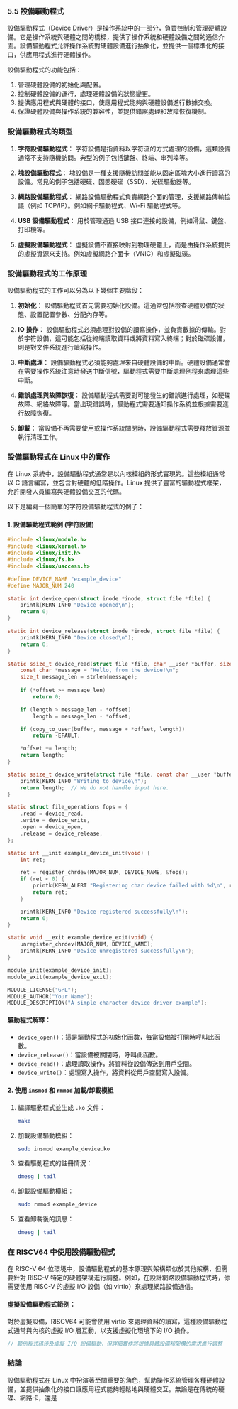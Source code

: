 ### 5.5 設備驅動程式

設備驅動程式（Device Driver）是操作系統中的一部分，負責控制和管理硬體設備。它是操作系統與硬體之間的橋樑，提供了操作系統和硬體設備之間的通信介面。設備驅動程式允許操作系統對硬體設備進行抽象化，並提供一個標準化的接口，供應用程式進行硬體操作。

設備驅動程式的功能包括：
1. 管理硬體設備的初始化與配置。
2. 控制硬體設備的運行，處理硬體設備的狀態變更。
3. 提供應用程式與硬體的接口，使應用程式能夠與硬體設備進行數據交換。
4. 保證硬體設備與操作系統的兼容性，並提供錯誤處理和故障恢復機制。

### 設備驅動程式的類型

1. **字符設備驅動程式**：
   字符設備是指資料以字符流的方式處理的設備，這類設備通常不支持隨機訪問。典型的例子包括鍵盤、終端、串列埠等。
   
2. **塊設備驅動程式**：
   塊設備是一種支援隨機訪問並能以固定區塊大小進行讀寫的設備。常見的例子包括硬碟、固態硬碟（SSD）、光碟驅動器等。

3. **網路設備驅動程式**：
   網路設備驅動程式負責網路介面的管理，支援網路傳輸協議（例如 TCP/IP）。例如網卡驅動程式、Wi-Fi 驅動程式等。

4. **USB 設備驅動程式**：
   用於管理通過 USB 接口連接的設備，例如滑鼠、鍵盤、打印機等。

5. **虛擬設備驅動程式**：
   虛擬設備不直接映射到物理硬體上，而是由操作系統提供的虛擬資源來支持。例如虛擬網路介面卡（VNIC）和虛擬磁碟。

### 設備驅動程式的工作原理

設備驅動程式的工作可以分為以下幾個主要階段：

1. **初始化**：
   設備驅動程式首先需要初始化設備。這通常包括檢查硬體設備的狀態、設置配置參數、分配內存等。

2. **IO 操作**：
   設備驅動程式必須處理對設備的讀寫操作，並負責數據的傳輸。對於字符設備，這可能包括從終端讀取資料或將資料寫入終端；對於磁碟設備，則是對文件系統進行讀寫操作。

3. **中斷處理**：
   設備驅動程式必須能夠處理來自硬體設備的中斷。硬體設備通常會在需要操作系統注意時發送中斷信號，驅動程式需要中斷處理例程來處理這些中斷。

4. **錯誤處理與故障恢復**：
   設備驅動程式需要對可能發生的錯誤進行處理，如硬碟故障、網絡故障等。當出現錯誤時，驅動程式需要通知操作系統並根據需要進行故障恢復。

5. **卸載**：
   當設備不再需要使用或操作系統關閉時，設備驅動程式需要釋放資源並執行清理工作。

### 設備驅動程式在 Linux 中的實作

在 Linux 系統中，設備驅動程式通常是以內核模組的形式實現的。這些模組通常以 C 語言編寫，並包含對硬體的低階操作。Linux 提供了豐富的驅動程式框架，允許開發人員編寫與硬體設備交互的代碼。

以下是編寫一個簡單的字符設備驅動程式的例子：

#### 1. 設備驅動程式範例 (字符設備)

```c
#include <linux/module.h>
#include <linux/kernel.h>
#include <linux/init.h>
#include <linux/fs.h>
#include <linux/uaccess.h>

#define DEVICE_NAME "example_device"
#define MAJOR_NUM 240

static int device_open(struct inode *inode, struct file *file) {
    printk(KERN_INFO "Device opened\n");
    return 0;
}

static int device_release(struct inode *inode, struct file *file) {
    printk(KERN_INFO "Device closed\n");
    return 0;
}

static ssize_t device_read(struct file *file, char __user *buffer, size_t length, loff_t *offset) {
    const char *message = "Hello, from the device!\n";
    size_t message_len = strlen(message);
    
    if (*offset >= message_len)
        return 0;

    if (length > message_len - *offset)
        length = message_len - *offset;

    if (copy_to_user(buffer, message + *offset, length))
        return -EFAULT;

    *offset += length;
    return length;
}

static ssize_t device_write(struct file *file, const char __user *buffer, size_t length, loff_t *offset) {
    printk(KERN_INFO "Writing to device\n");
    return length;  // We do not handle input here.
}

static struct file_operations fops = {
    .read = device_read,
    .write = device_write,
    .open = device_open,
    .release = device_release,
};

static int __init example_device_init(void) {
    int ret;

    ret = register_chrdev(MAJOR_NUM, DEVICE_NAME, &fops);
    if (ret < 0) {
        printk(KERN_ALERT "Registering char device failed with %d\n", ret);
        return ret;
    }

    printk(KERN_INFO "Device registered successfully\n");
    return 0;
}

static void __exit example_device_exit(void) {
    unregister_chrdev(MAJOR_NUM, DEVICE_NAME);
    printk(KERN_INFO "Device unregistered successfully\n");
}

module_init(example_device_init);
module_exit(example_device_exit);

MODULE_LICENSE("GPL");
MODULE_AUTHOR("Your Name");
MODULE_DESCRIPTION("A simple character device driver example");
```

#### 驅動程式解釋：
- `device_open()`：這是驅動程式的初始化函數，每當設備被打開時呼叫此函數。
- `device_release()`：當設備被關閉時，呼叫此函數。
- `device_read()`：處理讀取操作，將資料從設備傳送到用戶空間。
- `device_write()`：處理寫入操作，將資料從用戶空間寫入設備。

#### 2. 使用 `insmod` 和 `rmmod` 加載/卸載模組

1. 編譯驅動程式並生成 `.ko` 文件：
   
   ```bash
   make
   ```

2. 加載設備驅動模組：

   ```bash
   sudo insmod example_device.ko
   ```

3. 查看驅動程式的註冊情況：

   ```bash
   dmesg | tail
   ```

4. 卸載設備驅動模組：

   ```bash
   sudo rmmod example_device
   ```

5. 查看卸載後的訊息：

   ```bash
   dmesg | tail
   ```

### 在 RISCV64 中使用設備驅動程式

在 RISC-V 64 位環境中，設備驅動程式的基本原理與架構類似於其他架構，但需要針對 RISC-V 特定的硬體架構進行調整。例如，在設計網路設備驅動程式時，你需要使用 RISC-V 的虛擬 I/O 設備（如 virtio）來處理網路設備通信。

#### 虛擬設備驅動程式範例：

對於虛擬設備，RISCV64 可能會使用 virtio 來處理資料的讀寫，這種設備驅動程式通常與內核的虛擬 I/O 層互動，以支援虛擬化環境下的 I/O 操作。

```c
// 範例程式碼涉及虛擬 I/O 設備驅動，但詳細實作將根據具體設備和架構的需求進行調整
```

### 結論

設備驅動程式在 Linux 中扮演著至關重要的角色，幫助操作系統管理各種硬體設備，並提供抽象化的接口讓應用程式能夠輕鬆地與硬體交互。無論是在傳統的硬碟、網路卡，還是